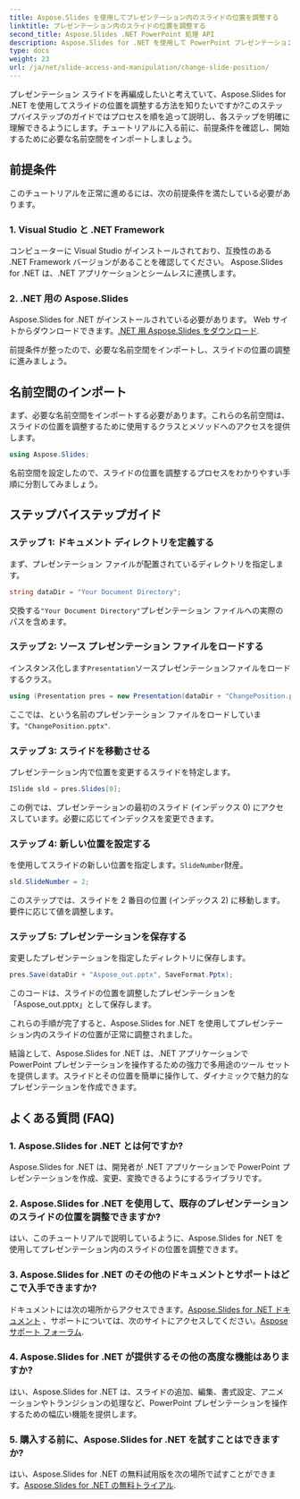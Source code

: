 ```yaml
---
title: Aspose.Slides を使用してプレゼンテーション内のスライドの位置を調整する
linktitle: プレゼンテーション内のスライドの位置を調整する
second_title: Aspose.Slides .NET PowerPoint 処理 API
description: Aspose.Slides for .NET を使用して PowerPoint プレゼンテーション内のスライドの位置を調整する方法を学びます。プレゼンテーションスキルを高めましょう！
type: docs
weight: 23
url: /ja/net/slide-access-and-manipulation/change-slide-position/
---
```


プレゼンテーション スライドを再編成したいと考えていて、Aspose.Slides for .NET を使用してスライドの位置を調整する方法を知りたいですか?このステップバイステップのガイドではプロセスを順を追って説明し、各ステップを明確に理解できるようにします。チュートリアルに入る前に、前提条件を確認し、開始するために必要な名前空間をインポートしましょう。

## 前提条件

このチュートリアルを正常に進めるには、次の前提条件を満たしている必要があります。

### 1. Visual Studio と .NET Framework

コンピューターに Visual Studio がインストールされており、互換性のある .NET Framework バージョンがあることを確認してください。 Aspose.Slides for .NET は、.NET アプリケーションとシームレスに連携します。

### 2. .NET 用の Aspose.Slides

 Aspose.Slides for .NET がインストールされている必要があります。 Web サイトからダウンロードできます。[.NET 用 Aspose.Slides をダウンロード](https://releases.aspose.com/slides/net/).

前提条件が整ったので、必要な名前空間をインポートし、スライドの位置の調整に進みましょう。

## 名前空間のインポート

まず、必要な名前空間をインポートする必要があります。これらの名前空間は、スライドの位置を調整するために使用するクラスとメソッドへのアクセスを提供します。

```csharp
using Aspose.Slides;
```

名前空間を設定したので、スライドの位置を調整するプロセスをわかりやすい手順に分割してみましょう。

## ステップバイステップガイド

### ステップ 1: ドキュメント ディレクトリを定義する

まず、プレゼンテーション ファイルが配置されているディレクトリを指定します。

```csharp
string dataDir = "Your Document Directory";
```

交換する`"Your Document Directory"`プレゼンテーション ファイルへの実際のパスを含めます。

### ステップ 2: ソース プレゼンテーション ファイルをロードする

インスタンス化します`Presentation`ソースプレゼンテーションファイルをロードするクラス。

```csharp
using (Presentation pres = new Presentation(dataDir + "ChangePosition.pptx"))
```

ここでは、という名前のプレゼンテーション ファイルをロードしています。`"ChangePosition.pptx"`.

### ステップ 3: スライドを移動させる

プレゼンテーション内で位置を変更するスライドを特定します。

```csharp
ISlide sld = pres.Slides[0];
```

この例では、プレゼンテーションの最初のスライド (インデックス 0) にアクセスしています。必要に応じてインデックスを変更できます。

### ステップ 4: 新しい位置を設定する

を使用してスライドの新しい位置を指定します。`SlideNumber`財産。

```csharp
sld.SlideNumber = 2;
```

このステップでは、スライドを 2 番目の位置 (インデックス 2) に移動します。要件に応じて値を調整します。

### ステップ 5: プレゼンテーションを保存する

変更したプレゼンテーションを指定したディレクトリに保存します。

```csharp
pres.Save(dataDir + "Aspose_out.pptx", SaveFormat.Pptx);
```

このコードは、スライドの位置を調整したプレゼンテーションを「Aspose_out.pptx」として保存します。

これらの手順が完了すると、Aspose.Slides for .NET を使用してプレゼンテーション内のスライドの位置が正常に調整されました。

結論として、Aspose.Slides for .NET は、.NET アプリケーションで PowerPoint プレゼンテーションを操作するための強力で多用途のツール セットを提供します。スライドとその位置を簡単に操作して、ダイナミックで魅力的なプレゼンテーションを作成できます。

## よくある質問 (FAQ)

### 1. Aspose.Slides for .NET とは何ですか?

Aspose.Slides for .NET は、開発者が .NET アプリケーションで PowerPoint プレゼンテーションを作成、変更、変換できるようにするライブラリです。

### 2. Aspose.Slides for .NET を使用して、既存のプレゼンテーションのスライドの位置を調整できますか?

はい、このチュートリアルで説明しているように、Aspose.Slides for .NET を使用してプレゼンテーション内のスライドの位置を調整できます。

### 3. Aspose.Slides for .NET のその他のドキュメントとサポートはどこで入手できますか?

ドキュメントには次の場所からアクセスできます。[Aspose.Slides for .NET ドキュメント](https://reference.aspose.com/slides/net/) 、サポートについては、次のサイトにアクセスしてください。[Aspose サポート フォーラム](https://forum.aspose.com/).

### 4. Aspose.Slides for .NET が提供するその他の高度な機能はありますか?

はい、Aspose.Slides for .NET は、スライドの追加、編集、書式設定、アニメーションやトランジションの処理など、PowerPoint プレゼンテーションを操作するための幅広い機能を提供します。

### 5. 購入する前に、Aspose.Slides for .NET を試すことはできますか?

はい、Aspose.Slides for .NET の無料試用版を次の場所で試すことができます。[Aspose.Slides for .NET の無料トライアル](https://releases.aspose.com/).